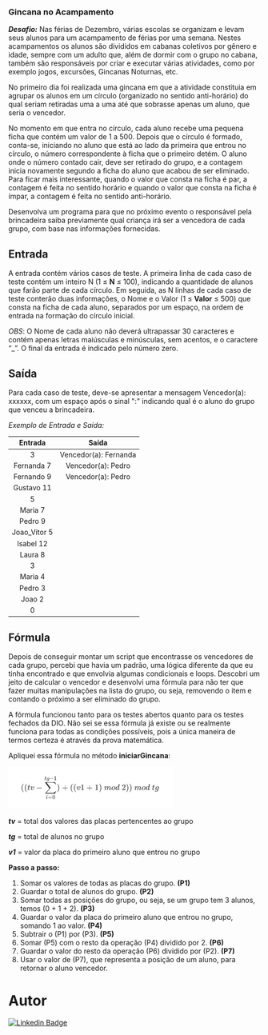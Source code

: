 ### **Gincana no Acampamento**

***Desafio:***
  Nas férias de Dezembro, várias escolas se organizam e levam seus 
alunos para um acampamento de férias por uma semana. Nestes acampamentos 
os alunos são divididos em cabanas coletivos por gênero e idade, sempre 
com um adulto que, além de dormir com o grupo no cabana, também são 
responsáveis por criar e executar várias atividades, como por exemplo 
jogos, excursões, Gincanas Noturnas, etc.

  No primeiro dia foi realizada uma gincana em que a atividade constituia 
em agrupar os alunos em um círculo (organizado no sentido anti-horário) do 
qual seriam retiradas uma a uma até que sobrasse apenas um aluno, que seria 
o vencedor.

  No momento em que entra no círculo, cada aluno recebe uma pequena ficha 
que contém um valor de 1 a 500. Depois que o círculo é formado, conta-se, 
iniciando no aluno que está ao lado da primeira que entrou no círculo, o 
número correspondente à ficha que o primeiro detém. O aluno onde o número 
contado cair, deve ser retirado do grupo, e a contagem inicia novamente 
segundo a ficha do aluno que acabou de ser eliminado. Para ficar mais 
interessante, quando o valor que consta na ficha é par, a contagem é feita 
no sentido horário e quando o valor que consta na ficha é ímpar, a contagem 
é feita no sentido anti-horário.

  Desenvolva um programa para que no próximo evento o responsável pela brincadeira 
saiba previamente qual criança irá ser a vencedora de cada grupo, com base nas 
informações fornecidas.

## Entrada
  A entrada contém vários casos de teste. A primeira linha de cada caso de teste 
contém um inteiro N (1 ≤ **N** ≤ 100), indicando a quantidade de alunos que farão parte 
de cada círculo. Em seguida, as N linhas de cada caso de teste conterão duas informações, 
o Nome e o Valor (1 ≤ **Valor** ≤ 500) que consta na ficha de cada aluno, separados por um 
espaço, na ordem de entrada na formação do círculo inicial.

  *OBS*: O Nome de cada aluno não deverá ultrapassar 30 caracteres e contém apenas letras 
maiúsculas e minúsculas, sem acentos, e o caractere “_”. O final da entrada é indicado 
pelo número zero.

## Saída
  Para cada caso de teste, deve-se apresentar a mensagem Vencedor(a): xxxxxx, com um espaço 
após o sinal ":" indicando qual é o aluno do grupo que venceu a brincadeira.

*Exemplo de Entrada e Saída:*

|   Entrada    |         Saída         |
| :----------: | :-------------------: |
|      3       | Vencedor(a): Fernanda |
|  Fernanda 7  |  Vencedor(a): Pedro   |
|  Fernando 9  |  Vencedor(a): Pedro   |
|  Gustavo 11  |                       |
|      5       |                       |
|   Maria 7    |                       |
|   Pedro 9    |                       |
| Joao_Vitor 5 |                       |
|  Isabel 12   |                       |
|   Laura 8    |                       |
|      3       |                       |
|   Maria 4    |                       |
|   Pedro 3    |                       |
|    Joao 2    |                       |
|      0       |                       |

## Fórmula

  Depois de conseguir montar um script que encontrasse os vencedores de cada grupo, percebi que havia um padrão, uma lógica diferente da que eu tinha encontrado e que envolvia algumas condicionais e loops. Descobri um jeito de calcular o vencedor e desenvolvi uma fórmula para não ter que fazer muitas manipulações na lista do grupo, ou seja, removendo o item e contando o próximo a ser eliminado do grupo. 

A fórmula funcionou tanto para os testes abertos quanto para os testes fechados da DIO. Não sei se essa fórmula já existe ou se realmente funciona para todas as condições possíveis, pois a única maneira de termos certeza é através da prova matemática.

Apliquei essa fórmula no método **iniciarGincana**:

![Web 1](https://raw.githubusercontent.com/flavioportugal20/Desafios-DIO/main/Java/Gincana%20no%20Acampamento/formula.png)

***tv*** = total dos valores das placas pertencentes ao grupo

***tg*** = total de alunos no grupo

***v1*** = valor da placa do primeiro aluno que entrou no grupo

**Passo a passo:**

1. Somar os valores de todas as placas do grupo.  **(P1)**
2. Guardar o total de alunos do grupo. **(P2)**
3. Somar todas as posições do grupo, ou seja, se um grupo tem 3 alunos, temos  (0 + 1 + 2). **(P3)**
4. Guardar o valor da placa do primeiro aluno que entrou no grupo, somando 1 ao valor. **(P4)**
5. Subtrair o (P1) por (P3). **(P5)**
6. Somar (P5) com o resto da operação (P4) dividido por 2. **(P6)**
7. Guardar o valor do resto da operação (P6) dividido por (P2). **(P7)**
8. Usar o valor de (P7), que representa a posição de um aluno, para retornar o aluno vencedor.

# Autor

[![Linkedin Badge](https://img.shields.io/static/v1?label=IN&message=Fl%C3%A1vio%20Potugal&color=blue)](https://www.linkedin.com/in/flavio-portugal/)
